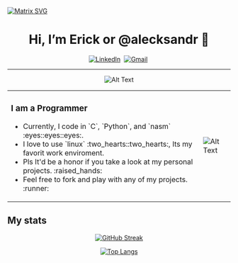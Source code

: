 [![Matrix SVG](https://raw.githubusercontent.com/rodrigograca31/rodrigograca31/master/matrix.svg)](https://www.youtube.com/watch?v=SDkAGkd4NLc) 
<h1 align="center"> Hi, I’m Erick or @alecksandr 👋</h1>



<p align="center">
<a href="https://www.linkedin.com/in/erick-alejandro-carrillo-lopez-988112219/"><img src="https://img.shields.io/badge/linkedin-%230077B5.svg?&style=for-the-badge&logo=linkedin&logoColor=white" alt="LinkedIn" /></a>&nbsp;
<a href="mailto:erick.carrillo4982@alumnos.udg.mx?subject=Hello, Erick"><img src="https://img.shields.io/badge/gmail-%23D14836.svg?&style=for-the-badge&logo=gmail&logoColor=white" alt="Gmail"/></a>&nbsp;
</p>

<hr />
<div align="center">
 
 ![Alt Text](https://media.giphy.com/media/iLhlW2bctT1f2/giphy.gif)
</div>

<table>
<tr>
 <td>
  <h3>I am a Programmer</h3>
  <ul>
   <li>Currently, I code in `C`, `Python`, and `nasm` :eyes::eyes::eyes:. </li>
   <li>I love to use `linux` :two_hearts::two_hearts:, Its my favorit work enviroment. </li>
   <li>Pls It'd be a honor if you take a look at my personal projects. :raised_hands: </li>
   <li>Feel free to fork and play with any of my projects. :runner: </li>
  </ul>
 </td>
 <td>
  
  ![Alt Text](https://media.giphy.com/media/bJ4TVNYNUympPgcpem/giphy.gif)
  
 </td>
 </tr>
</table>

## My stats
<div align="center">
 
[![GitHub Streak](https://streak-stats.demolab.com/?user=DenverCoder1&theme=dark)](https://git.io/streak-stats)

[![Top Langs](https://github-readme-stats.vercel.app/api/top-langs/?username=alecksandr26&layout=compact&bg_color=1B1212)](https://github.com/anuraghazra/github-readme-stats)
</div>
<!---
      alecksandr26/alecksandr26 is a ✨ special ✨ repository because its `README.md` (this file) appears on your GitHub profile.
You can click the Preview link to take a look at your changes.
--->
